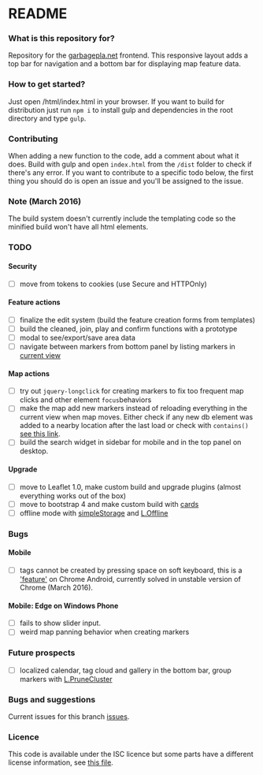 # README #

### What is this repository for? ###
Repository for the [garbagepla.net](http://www.garbagepla.net) frontend. This responsive layout adds a top bar for navigation and a bottom bar for displaying map feature data.

### How to get started? ###
Just open /html/index.html in your browser. If you want to build for distribution just run `npm i` to install gulp and dependencies in the root directory and type `gulp`.

### Contributing
When adding a new function to the code, add a comment about what it does. Build with gulp and open `index.html` from the `/dist` folder to check if there's any error. If you want to contribute to a specific todo below, the first thing you should do is open an issue and you'll be assigned to the issue.

### Note (March 2016)
The build system doesn't currently include the templating code so the minified build won't have all html elements.

### TODO
#### Security
- [ ] move from tokens to cookies (use Secure and HTTPOnly)

#### Feature actions
- [ ] finalize the edit system (build the feature creation forms from templates)
- [ ] build the cleaned, join, play and confirm functions with a prototype
- [ ] modal to see/export/save area data
- [ ] navigate between markers from bottom panel by listing markers in [current view](http://turbo87.github.io/leaflet-sidebar/examples/listing-markers.html)

#### Map actions
- [ ] try out `jquery-longclick` for creating markers to fix too frequent map clicks and other element `focus`behaviors
- [ ] make the map add new markers instead of reloading everything in the current view when map moves. Either check if any new db element was added to a nearby location after the last load or check with `contains()` [see this link](http://leafletjs.com/reference.html#latlngbounds-contains).
- [ ] build the search widget in sidebar for mobile and in the top panel on desktop.

#### Upgrade
- [ ] move to Leaflet 1.0, make custom build and upgrade plugins (almost everything works out of the box)
- [ ] move to bootstrap 4 and make custom build with [cards](http://v4-alpha.getbootstrap.com/components/card)
- [ ] offline mode with [simpleStorage](https://github.com/andris9/simpleStorage) and [L.Offline](https://github.com/allartk/leaflet.offline)

### Bugs

#### Mobile
- [ ] tags cannot be created by pressing space on soft keyboard, this is a ['feature'](https://bugs.chromium.org/p/chromium/issues/detail?id=118639) on Chrome Android, currently solved in unstable version of Chrome (March 2016). 

#### Mobile: Edge on Windows Phone
- [ ] fails to show slider input.
- [ ] weird map panning behavior when creating markers

### Future prospects
- [ ] localized calendar, tag cloud and gallery in the bottom bar, group markers with [L.PruneCluster](https://github.com/SINTEF-9012/PruneCluster)

### Bugs and suggestions
Current issues for this branch [issues](https://github.com/garbageplanet/web-ui/labels/branch%3Abottom-bar).

### Licence
This code is available under the ISC licence but some parts have a different license information, see [this file](https://github.com/garbageplanet/web-ui/blob/dev/license.md).

